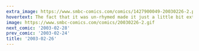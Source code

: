 ```yaml
---
extra_image: https://www.smbc-comics.com/comics/1427900049-20030226-2.png
hovertext: The fact that it was un-rhymed made it just a little bit extra insulting.
image: https://www.smbc-comics.com/comics/20030226-2.gif
next_comic: '2003-02-28'
prev_comic: '2003-02-24'
title: '2003-02-26'
---
```


